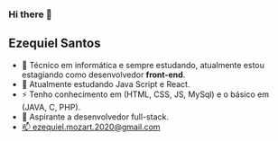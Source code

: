 ### Hi there 👋
<h2>Ezequiel Santos</h2>
  <ul>
     <li>🚀 Técnico em informática e sempre estudando, atualmente estou estagiando como desenvolvedor <b>front-end</b>.</li>
     <li>🔗 Atualmente estudando Java Script e React.</li>
     <li>⚡ Tenho conhecimento em (HTML, CSS, JS, MySql) e o básico em (JAVA, C, PHP).</li>
     <li>🌱 Aspirante a desenvolvedor full-stack.</li>
     
  <li><a href="https://pt-br.reactjs.org/">📫 ezequiel.mozart.2020@gmail.com</a></li>
  </ul>
  



<!--
**ezequielsan/ezequielsan** is a ✨ _special_ ✨ repository because its `README.md` (this file) appears on your GitHub profile.

Here are some ideas to get you started:

- 🔭 I’m currently working on ...
- 🌱 I’m currently learning ...
- 👯 I’m looking to collaborate on ...
- 🤔 I’m looking for help with ...
- 💬 Ask me about ...
- 📫 How to reach me: ...
- 😄 Pronouns: ...
- ⚡ Fun fact: ...
-->

